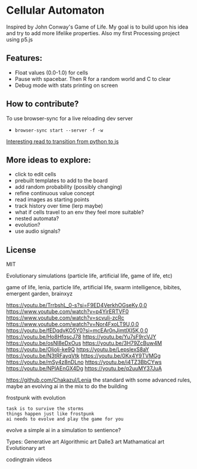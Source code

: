 # Cellular Automaton

Inspired by John Conway's Game of Life. My goal is to build upon his idea and try to add more lifelike properties. Also my first Processing project using p5.js

## Features:

- Float values (0.0-1.0) for cells
- Pause with spacebar. Then R for a random world and C to clear
- Debug mode with stats printing on screen

## How to contribute?

To use browser-sync for a live reloading dev server

- `browser-sync start --server -f -w`

[Interesting read to transition from python to js](https://realpython.com/python-vs-javascript/)

## More ideas to explore:

- click to edit cells
- prebuilt templates to add to the board
- add random probability (possibly changing)
- refine continuous value concept
- read images as starting points
- track history over time (lerp maybe)
- what if cells travel to an env they feel more suitable?
- nested automata?
- evolution?
- use audio signals?

## License

MIT

Evolutionary simulations (particle life, artificial life, game of life, etc)

game of life, lenia, particle life, artificial life, swarm intelligence, bibites, emergent garden, brainxyz

https://youtu.be/TrrbshL_0-s?si=F9ED4VerkhOGseKy,0,0
https://www.youtube.com/watch?v=p4YirERTVF0
https://www.youtube.com/watch?v=scvuli-zcRc
https://www.youtube.com/watch?v=Nor4FxoLT9U,0,0
https://youtu.be/fEDqdvKO5Y0?si=mcEAr0nJjmtlXI5K,0,0
https://youtu.be/Ho8HfqscJ78
https://youtu.be/Yu7sF9rcVJY
https://youtu.be/osNl8eDxOus
https://youtu.be/3H79ZcBuw4M
https://youtu.be/Oljolj-ke9Q
https://youtu.be/LepslexS8aY
https://youtu.be/N3tRFayqVtk
https://youtu.be/0Kx4Y9TVMGg
https://youtu.be/mSy4z8nDLno
https://youtu.be/i4TZ3BbCYws
https://youtu.be/NPlAEnGX4Dg
https://youtu.be/q2uuMY37JuA

https://github.com/Chakazul/Lenia
the standard with some advanced rules, maybe an evolving ai in the mix to do the building

frostpunk with evolution

    task is to survive the storms
    things happen just like frostpunk
    ai needs to evolve and play the game for you

evolve a simple ai in a simulation to sentience?

Types:
Generative art
Algorithmic art
Dalle3 art
Mathamatical art
Evolutionary art

codingtrain videos
